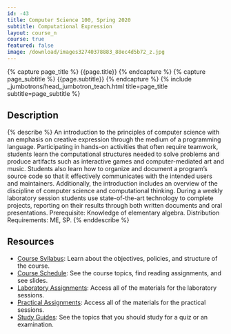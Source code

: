 ```yaml
---
id: -43
title: Computer Science 100, Spring 2020
subtitle: Computational Expression
layout: course_n
course: true
featured: false
image: /download/images32740378883_88ec4d5b72_z.jpg
---
```


{% capture page_title %} {{page.title}} {% endcapture %}
{% capture page_subtitle %} {{page.subtitle}} {% endcapture %}
{% include _jumbotrons/head_jumbotron_teach.html title=page_title subtitle=page_subtitle %}

## Description

{% describe %}
An introduction to the principles of computer science with an emphasis on
creative expression through the medium of a programming language. Participating
in hands-on activities that often require teamwork, students learn the
computational structures needed to solve problems and produce artifacts such as
interactive games and computer-mediated art and music. Students also learn how
to organize and document a program’s source code so that it effectively
communicates with the intended users and maintainers. Additionally, the
introduction includes an overview of the discipline of computer science and
computational thinking. During a weekly laboratory session students use
state-of-the-art technology to complete projects, reporting on their results
through both written documents and oral presentations. Prerequisite: Knowledge
of elementary algebra. Distribution Requirements: ME, SP.
{% enddescribe %}

## Resources

<ul>

<li><a href="https://github.com/Allegheny-Computer-Science-100-S2020/cs100-S2020-syllabus/releases/download/cs100S2020-syllabus-1.0.0/cs100S2020_syllabus.pdf"
class="major">Course Syllabus</a>: Learn about the objectives, policies, and structure of the course.</li>

<li><a href="{{site.baseurl}}teaching/cs100S2020/schedule/"
class="major">Course Schedule</a>: See the course topics, find reading assignments, and see slides.</li>

<li><a href="{{site.baseurl}}teaching/cs100S2020/laboratories/"
class="major">Laboratory Assignments</a>: Access all of the materials for the laboratory sessions.</li>

<li><a href="{{site.baseurl}}teaching/cs100S2020/practicals/"
class="major">Practical Assignments</a>: Access all of the materials for the practical sessions.</li>

<li><a href="{{site.baseurl}}teaching/cs100S2020/studyguides/"
class="major">Study Guides</a>: See the topics that you should study for a quiz or an examination.</li>

</ul>
